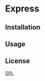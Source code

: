 # Express

## Installation

## Usage

## License
[GPL](https://choosealicense.com/licenses/gpl-3.0/)